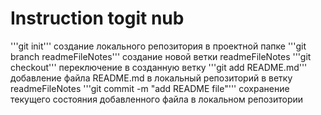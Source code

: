 # Instruction togit nub

'''git init'''  создание локального репозитория в проектной папке
'''git branch readmeFileNotes'''  создание новой ветки readmeFileNotes
'''git checkout''' переключение в созданную ветку
'''git add README.md'''  добавление файла README.md  в локальный репозиторий в ветку readmeFileNotes
'''git commit -m "add README file"''' сохранение текущего состояния добавленного файла в локальном репозитории


